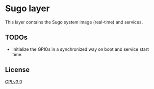 # Sugo layer

This layer contains the Sugo system image (real-time) and services.

## TODOs

* Initialize the GPIOs in a synchronized way on boot and service start time.

## License

[GPLv3.0](LICENSE)

